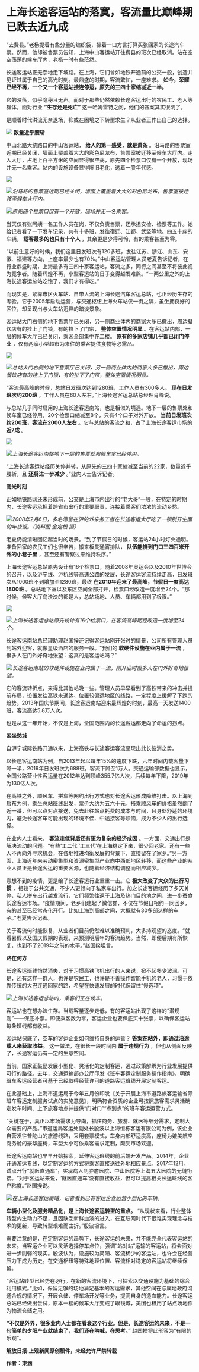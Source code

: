 

# 上海长途客运站的落寞，客流量比巅峰期已跌去近九成

“去费县。”老杨提着有些分量的编织袋，操着一口方言打算买张回家的长途汽车票。然而，他却被售票员告知，上海中山客运站开往费县的班次已经取消。站在空空荡荡的候车厅内，老杨一时有些茫然。

长途客运站正无奈地走下坡路。在上海，它们曾如地铁开通前的公交一般，创造并见证过属于自己的高光时刻。最鼎盛的时期，客流繁忙，一座难求。
**如今，荣耀已经不再，一个又一个客运站接连停运，原先的三四十家缩减近一半。**

它的没落，似乎隐秘且无声。而对于那些仍然依赖长途客运出行的农民工、老人等群体，面对行业 **“生存还是死亡”** 这一哈姆雷特之问，他们的答案其实很明了。

是顺着时代洪流无奈退场，抑或在困境之下转型求生？从业者正作出自己的选择。

![](https://inews.gtimg.com/om_bt/OoyszfJVCDsi1ys9rpnX2u97cgnIgg3kYPBm5ohWcaIlsAA/1000)
**数量近乎腰斩**

中山北路大统路口的中山客运站， **给人的第一感受，就是萧条**
。沿马路的售票室近期已经关闭，墙面上覆盖着大大的彩色尼龙布，售票室被迁移至候车大厅内。走入大厅，占地上百平方米的空间显得很空荡，原先四个检票口仅有一个开放，现场并无一名乘客。站内的设施设备显得陈旧老化，透着一股年代感。

![](https://inews.gtimg.com/om_bt/OfmK4EM9ODoRdwcIKfOEEP5vSSKKsqGakIPp7kcs5o0BQAA/1000)

![](https://inews.gtimg.com/om_bt/OlIRbDITfWcz_YlGlqKFkGaf_c6uMsxjZIciutmIaOnWgAA/1000)_沿马路的售票室近期已经关闭，墙面上覆盖着大大的彩色尼龙布，售票室被迁移至候车大厅内。_

![](https://inews.gtimg.com/om_bt/OLLNHnXQDTJ3avyE9Y-7FHs-a5fDRRTDZ2jF8KyXsBnNAAA/1000)_原先四个检票口仅有一个开放，现场并无一名乘客。_

当天仅有张阿姨一名工作人员在岗，不仅负责售票，还承担安检、检票等工作。她给记者看了一下发车记录，共有十多班，发往宿迁、江都、武坚等地。四五十座的车辆，
**载客最多的也只有十个人** ，其余更是少得可怜，有的乘客甚至为零。

“以前生意好的时候，我们这里日发班次有120多班，发往江苏、浙江、山东、安徽、福建等方向，上座率最少也有70%。”中山客运站管理人员老夏告诉记者，在行业鼎盛时期，上海最多有三四十家客运站，客流之多，同行之间甚至不将彼此视为竞争者。随着辉煌不再，小型客运站的日子变得越发难熬。“一两公里之外的上海长途客运总站吃饱了，我们才有得吃。”

而现实是，紧靠市区火车站、自带人流的上海长途汽车客运总站，也正经历生存的考验。它于2005年启动运营，与交通枢纽上海火车站仅一街之隔，虽坐拥良好的区位，却呈现出与火车站迥异的暗淡景象。

客运站大门右侧的地下售票厅已关闭，另一侧商业体内的商家大多已撤出，周边餐饮店有的挂上了门锁，有的拉下了门帘， **整体空置情况明显**
。在客运站内部，一层的候车大厅已经关闭，乘客全部集中在二楼。 **原有的多家店铺几乎都已闭门停业** ，仅有两家小型超市为来往的乘客提供食物等必需品。

![](https://inews.gtimg.com/om_bt/OpkTtFm2IjXYQMatYYN4TargZT0ENpzj-_I9W9eQq3dqoAA/1000)

![](https://inews.gtimg.com/om_bt/O8Swm6oJ_o4lZiuCBaBXr0TVClSn_ZszweESXplwqPZcIAA/1000)_总站大门右侧的地下售票厅已关闭，另一侧商业体内的商家大多已撤出，周边餐饮店有的挂上了门锁，有的拉下了门帘，整体空置情况明显。_

“客流最高峰的时候，总站日发班次达到1280班，工作人员有300多人。 **现在日发班次约200班**
，工作人员在60人左右。”上海长途客运总站总经理肖峰说。

与总站几乎同时启用的上海长途客运南站，也是相似的境遇。地下一层的售票处和候车室已经停用，20个检票口缩减至8个，只有4个口子对外开放。
**当前日发班次约200班，客流在2000人左右** 。它与总站的客流之和，占了上海长途客运市场的 **近7成** 。

![](https://inews.gtimg.com/om_bt/OcikCbSPYuPFJa1OFM25iL01zZp4p4T6VM1ulCnvuPdM0AA/1000)

![](https://inews.gtimg.com/om_bt/OcZFlGBHXTh8HGMhRFctWMT1qpEat6aEBW6s25Q2Tg-w4AA/1000)_上海长途客运南站地下一层的售票处和候车室已经停用。_

“上海长途客运站经历关停并转，从原先的三四十家缩减至当前的22家，数量近乎腰斩，且 **还将进一步减少** 。”业内人士告诉记者。

**高光时刻**

正如地铁路网还未形成前，公交是上海市内出行的“老大哥”一般，在特定的时期内，长途客运承担着跨省市出行的重要职责，连接着乘客们浓浓的流动乡愁。

![](https://inews.gtimg.com/om_bt/OZhTa6qrSRuj78LKRSTcSbTrZkngs6zVwWu1ynfYL1J9sAA/1000)_2008年2月6日，多名滞留在沪的外来务工者在长途客运大厅吃了一顿别开生面的年夜饭。（资料图
金定根 摄）_

老夏仍能清晰回忆起当时的场景。“到了节假日的时候，客运站24小时灯火通明。准备回家的农民工们也很辛苦，搬来板凳通宵排队，
**队伍能排到门口三四百米开外的小巷子里** ，甚至还有警察过来维持秩序。”

上海长途客运总站原先设计有16个检票口，随着2008年奥运会以及2010年世博会的召开，以及沪宁线、沪杭线等高速公路的发展，长途客运客流持续走高，日发班次从1000班不到增加至1280班，最终
**在2010年迎来了最高峰，节假日一度高达1800班**
。总站地下室以及东区空间全部打开，检票口经改造一度增至24个。“那时候，候客大厅乌泱泱的都是人，总站场地、人员、车辆都用到了极限。”

![](https://inews.gtimg.com/om_bt/OYk7uRG6G8WXveq1DeJu1ruxdeTXphv8oiMFrm3ze_XfQAA/1000)

![](https://inews.gtimg.com/om_bt/OGj2AEw__rKrK5Nkz_r05LehfiEjPfBzsE2lB97zoDGgIAA/1000)_上海长途客运总站原先设计有16个检票口，在客流高峰期经改造一度增至24个。_

长途客运南站总经理助理赵国揆还记得客运站刚开张时的情景，公司所有管理人员到站外迎客，就像星级酒店的服务一般。“我们的 **软硬件设施在业内属于一流**
，很多人在门外好奇地张望：这真的是客运站吗？”

![](https://inews.gtimg.com/om_bt/OXJvpR7nu9taMwbQJlvgW1CMGM44x1tZ-bBMxVKtDZHKcAA/1000)_长途客运南站的软硬件设施在业内属于一流，刚开业时很多人在门外好奇地张望。_

它的客流转折点，来得比其他站晚一些。管理人员早早看到了高铁带来的冲击并提前布局，设置发往高铁未通达、位置较偏远地区的线路，一定程度上缓解了下跌的趋势。2013年国庆节期间，长途客运南站迎来最辉煌的时刻，最高一天发送1400班，客流高达5.8万人次。

也是从这一年开始，不仅是上海，全国范围内的长途客运都走向了命运的拐点。

**困坐愁城**

自沪宁城际铁路开通以来，上海高铁与长途客运客流呈现出此长彼消之势。

以长途客运南站为例，自2013年起以每年15%的速度下跌，六年时间内载客量下降一半，2019年日发班次为688班，客流下降至1万人。交通运输部数据也显示，全国公路营业性客运量在2012年达到顶峰355.7亿人次，后续每年下降，2019年为130亿人次。

在高铁之外，顺风车、拼车等网约出行方式也对长途客运形成降维打击。以上海到启东为例，乘坐总站班线出发，票价大约为五六十元。搭乘顺风车的价格虽然翻了近一番，但可以点对点接送，免去赶往站点耗费的成本与时间，且身处舒适的环境内，避免长途客车可能出现的环境不佳、中途接客等烦恼，成为不少人的出行选择。

在业内人士看来， **客流走低背后还有更为复杂的经济成因**
。一方面，交通出行是解决流动的问题。“有些‘工二代’‘工三代’在上海稳定下来，很少回老家。还有一些人不再向外寻求机会，在各地推进均衡发展的背景下，直接留在了家乡。”另一方面，上海近年来劳动密集型和资源密集型产业向中西部地区转移，而这些产业的从业人员正是长途客运的重要客源，也随着经济结构调整而相应减少。

意想不到的疫情，更是给了长途客运行业重重一击。它 **极大改变了大众的出行习惯**
，相较于公共交通，不少人更倾向于私家车出行。加之长途客运经历了多天关停，私人拼车出行越发流行，它们频繁往返于上海及热门目的地之间，进一步蚕食长途客运市场。“疫情期间，老乡们建起了微信群，不仅在节假日相约一同回乡，有的甚至已经常态化开行。比如上海到高邮之间，大概就有30多部这样的车子。”老夏告诉记者。

关于客流何时能恢复，从业者们目前仍然难以准确预判，大多持观望的态度。“就看暑假以及国庆假期的表现，来预测明后年的客流趋势。当然，即便后期有所恢复，也到不了2019年之前的水平。”赵国揆坦言。

**路在何方**

长途客运班线悄然消失，对于习惯高铁飞机出行的人来说，掀不起多少波澜。可是，还有这样一群人，也许是农民工，也许是不善操作智能手机的老人，习惯于依靠传统的大巴连通回家的路，希望在快速发展的时代保留住“慢选项”。

![](https://inews.gtimg.com/om_bt/OJaMJ-DcFRma5-NlJIrtfXfrZRDh7xxx09bkBFgZOIA-EAA/1000)_上海长途客运总站内，乘客们正在候车。_

客运站也在想办法生存。当载客量逐步走低，有的客运站出现了这样的“潜规则”——保底补票。即便乘客数为零，客运企业也要保底买十张票，以确保客运站每条班线都有收益。

客运站保底了，空车的客运企业如何维持自身的运营？ **答案在站外，即通过沿途载人来获取收益。** 这一做法，在很长一段时间内 **属于违规行为**
，但也从侧面反映了，长途客运仍有一定的生意空间。

当前，国家正鼓励发展小型化、灵活化的定制客运，通过政策解绑为行业发展提供可行的路径。去年，交通运输部办公厅印发《班车客运定制服务操作指南》，明确班车客运经营者可基于已经取得经营许可的道路客运班线开展定制客运。

在此基础上，上海市道运局于今年五月份印发《关于开展上海市道路旅客运输省际班车客运定制服务试点的实施意见》，明确符合资质的企业可按照旅客需求灵活确定发车时间、上下旅客地点并提供“门对门”“点到点”的班车客运运营方式。

“关键在于，真正以市场需求为导向，抓住商务、旅游、就医等细分需求，定制大众需要的产品。”市道运局客运处副处长殷波以上海恒栋客运有限公司为例，该企业自营发往普陀山的旅游线路，采用套票模式，车身内部舒适度高，座椅为媲美航空商务舱的豪华座椅，车型大小可依乘客需求定制，颇受市场欢迎。

长途客运南站也早早开始探索，延伸客运班线的前后端开发产品。2014年，企业开通游运专线，以定制客运的方式将乘客直接送往外地相应景点。2017年12月，试点开行“就医直通车”，实现病人到肿瘤医院、中山医院等上海五大医院的无缝衔接。“对于客运站来说，‘就医直通车’没有直接收益，但可以提高相关长途班线的客户粘度。”赵国揆说。

![](https://inews.gtimg.com/om_bt/OY5hvajOBmWSygCFgmuyFFP8-MgtrfYUMO5t0QxNZhCYUAA/1000)_在上海长途客运南站，记者看到已有客运企业运营小型化的车辆。_

**车辆小型化及服务精品化，是上海长途客运转型的重点。**
“从现状来看，行业整体转型内生动力不足，且因缺乏新鲜血液的进入，在互联网时代下很难实现理念与技术的更新，导致转型艰难而曲折。”殷波坦言。

需要注意的是，在定制客运的趋势下，长途客运的未来，并不能完全代表客运站的未来。当客运企业可以灵活选择停车点位，强调“站对站”运输的客运站，将会面对进一步削弱的现实。殷波认为，设施较为简陋、客流稀少的客运站，也许会在经营压力下成为历史。在交通枢纽等特殊地理位置、客流相对稳定的客运站将继续保留。

“客运站转型已经势在必行。在新的客流环境下，可探索以交通设施为基础的综合利用模式。”比如，保留足够的场地满足基本的客运需求，其他空间在与属地政府沟通合规的情况下，开展仓储、停车场开发等业务，提高自身的造血能力。长途客运总站已经做出尝试，原本一楼的候车大厅变成了眼镜城，美团也租用了站点场地作为物流仓储之用。

**“不仅是外界，很多业内人士都在看衰这个行业。但是，长途客运的未来，不是一句简单的夕阳产业就结束了，我们还在呐喊，在思考。”**
赵国揆将此形容为“有限的乐观”。

**解放日报·上观新闻原创稿件，未经允许严禁转载**

**作者：束涵**

